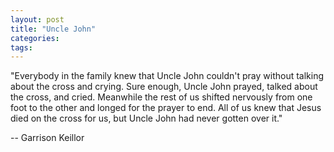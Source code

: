 ```yaml
---
layout: post
title: "Uncle John"
categories: 
tags: 
---
```


"Everybody in the family knew that Uncle John couldn't pray without talking about the cross and crying. Sure enough, Uncle John prayed, talked about the cross, and cried. Meanwhile the rest of us shifted nervously from one foot to the other and longed for the prayer to end. All of us knew that Jesus died on the cross for us, but Uncle John had never gotten over it."

-- Garrison Keillor